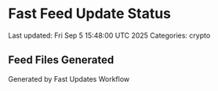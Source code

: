 # Fast Feed Update Status
Last updated: Fri Sep  5 15:48:00 UTC 2025
Categories: crypto

## Feed Files Generated

Generated by Fast Updates Workflow
